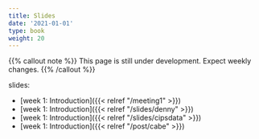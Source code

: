 ```yaml
---
title: Slides
date: '2021-01-01'
type: book
weight: 20
---
```


{{% callout note %}} This page is still under development. Expect weekly changes. {{% /callout %}}

slides:

- [week 1: Introduction]({{< relref "/meeting1" >}})
- [week 1: Introduction]({{< relref "/slides/denny" >}})
- [week 1: Introduction]({{< relref "/slides/cipsdata" >}})
- [week 1: Introduction]({{< relref "/post/cabe" >}})

